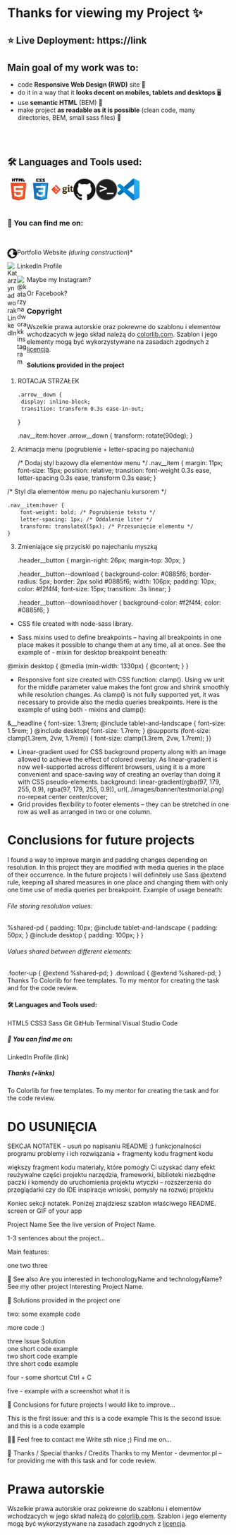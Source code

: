 # Thanks for viewing my Project ✨


## :star: Live Deployment: https://link

## Main goal of my work was to:
- code **Responsive Web Design (RWD)** site 📱
- do it in a way that it **looks decent on mobiles, tablets and desktops** 🖥️
- use **semantic HTML** (BEM) 📝
- make project **as readable as it is possible** (clean code, many directories, BEM, small sass files) 📖

<br />
<br />

## 🛠️ Languages and Tools used: 


<img align="left" alt="HTML5" width="50px" src="https://raw.githubusercontent.com/github/explore/80688e429a7d4ef2fca1e82350fe8e3517d3494d/topics/html/html.png" />

<img align="left" alt="CSS3" width="50px" src="https://raw.githubusercontent.com/github/explore/80688e429a7d4ef2fca1e82350fe8e3517d3494d/topics/css/css.png" />

<img align="left" alt="Git" width="50px" src="https://raw.githubusercontent.com/github/explore/80688e429a7d4ef2fca1e82350fe8e3517d3494d/topics/git/git.png" />

<img align="left" alt="GitHub" width="50px" src="https://raw.githubusercontent.com/github/explore/78df643247d429f6cc873026c0622819ad797942/topics/github/github.png" />

<img align="left" alt="Terminal" width="50px" src="https://raw.githubusercontent.com/github/explore/80688e429a7d4ef2fca1e82350fe8e3517d3494d/topics/terminal/terminal.png" />

<img align="left" alt="Visual Studio Code" width="50px" src="https://raw.githubusercontent.com/github/explore/80688e429a7d4ef2fca1e82350fe8e3517d3494d/topics/visual-studio-code/visual-studio-code.png" />

<br />
<br />
<br />
<br />

### :blue_heart:  You can find me on:
<br/>

 Portfolio Website *(during construction*)* [<img align="left" alt="Portfolio" width="22px" src="https://raw.githubusercontent.com/iconic/open-iconic/master/svg/globe.svg" />][website]

 LinkedIn Profile [<img align="left" alt="Katarzynadworak LinkedIn" width="22px" src="https://cdn.jsdelivr.net/npm/simple-icons@v3/icons/linkedin.svg" />][linkedin]
 
 Maybe my Instagram? [<img align="left" alt="@katarzynadworakk instagram" width="22px" src="https://cdn.jsdelivr.net/npm/simple-icons@v3/icons/instagram.svg" />][instagram]

 Or Facebook? [<img align="left" alt="" width="22px" src="https://www.flaticon.com/svg/static/icons/svg/61/61045.svg" />][facebook]

### Copyright

Wszelkie prawa autorskie oraz pokrewne do szablonu i elementów wchodzacych w jego skład należą do [colorlib.com](https://colorlib.com).
Szablon i jego elementy mogą być wykorzystywane na zasadach zgodnych z [licencją](https://colorlib.com/wp/licence/).



[website]: google.com
[linkedin]: https://www.linkedin.com/in/katarzynadworak/
[instagram]: https://www.instagram.com/katarzynadworakk
[facebook]: https://www.facebook.com/katarzynadworakk

#### Solutions provided in the project
1. ROTACJA STRZAŁEK
   
       .arrow__down {
        display: inline-block;
        transition: transform 0.3s ease-in-out;
    }
    
    .nav__item:hover .arrow__down {
        transform: rotate(90deg);
    }

3. Animacja menu (pogrubienie + letter-spacing po najechaniu)
   

    /* Dodaj styl bazowy dla elementów menu */
    .nav__item {
        margin: 11px;
        font-size: 15px;
        position: relative;
        transition: font-weight 0.3s ease, letter-spacing 0.3s ease, transform 0.3s ease;
    }

/* Styl dla elementów menu po najechaniu kursorem */

    .nav__item:hover {
        font-weight: bold; /* Pogrubienie tekstu */
        letter-spacing: 1px; /* Oddalenie liter */
        transform: translateX(5px); /* Przesunięcie elementu */
    }
    
3. Zmieniające się przyciski po najechaniu myszką
   
    .header__button {
        margin-right: 26px;
        margin-top: 30px;
    }
    
    .header__button--download {
        background-color: #0885f6;
        border-radius: 5px;
        border: 2px solid #0885f6;
        width: 106px;
        padding: 10px;
        color: #f2f4f4;
        font-size: 15px;
        transition: .3s linear;
    }

    .header__button--download:hover {
        background-color: #f2f4f4;
        color: #0885f6;
    }
- CSS file created with node-sass library.

- Sass mixins used to define breakpoints – having all breakpoints in one place makes it possible to change them at any time, all at once. See the example of - mixin for desktop breakpoint beneath:

@mixin desktop {
	@media (min-width: 1330px) {
		@content;
	}
}
- Responsive font size created with CSS function: clamp(). Using vw unit for the middle parameter value makes the font grow and shrink smoothly while resolution changes. As clamp() is not fully supported yet, it was necessary to provide also the media queries breakpoints. Here is the example of using both - mixins and clamp():
  
&__headline {
		font-size: 1.3rem;
	@include tablet-and-landscape {
		font-size: 1.5rem;
	}
	@include desktop{
		font-size: 1.7rem;
	}
	@supports (font-size: clamp(1.3rem, 2vw, 1.7rem)) {
		font-size: clamp(1.3rem, 2vw, 1.7rem);
	}}
- Linear-gradient used for CSS background property along with an image allowed to achieve the effect of colored overlay. As linear-gradient is now well-supported across different browsers, using it is a more convenient and space-saving way of creating an overlay than doing it with CSS pseudo-elements.
background: linear-gradient(rgba(97, 179, 255, 0.9), rgba(97, 179, 255, 0.9)),
		    url(../images/banner/testmonial.png) no-repeat center center/cover;
- Grid provides flexibility to footer elements – they can be stretched in one row as well as arranged in two or one column.

# Conclusions for future projects
I found a way to improve margin and padding changes depending on resolution. In this project they are modified with media queries in the place of their occurrence. In the future projects I will definitely use Sass @extend rule, keeping all shared measures in one place and changing them with only one time use of media queries per breakpoint. Example of usage beneath:

###### File storing resolution values:
%shared-pd {
  padding: 10px;
  @include tablet-and-landscape {
    padding: 50px;
  }
  @include desktop {
    padding: 100px;
  }
}

###### Values shared between different elements:
.footer-up {
	@extend %shared-pd;
}
.download {
	@extend %shared-pd;
}
Thanks
To Colorlib for free templates.
To my mentor for creating the task and for the code review.

#### 🛠️ Languages and Tools used:
HTML5
CSS3
Sass
Git
GitHub
Terminal
Visual Studio Code

##### 💙 You can find me on:
LinkedIn Profile (link)

##### Thanks (+links)
To Colorlib for free templates.
To my mentor for creating the task and for the code review.

# DO USUNIĘCIA
SEKCJA NOTATEK - usuń po napisaniu README :)
funkcjonalności programu
problemy i ich rozwiązania + fragmenty kodu
fragment kodu

większy fragment kodu
materiały, które pomogły Ci uzyskać dany efekt
reużywalne części projektu
narzędzia, frameworki, biblioteki
niezbędne paczki i komendy do uruchomienia projektu
wtyczki – rozszerzenia do przeglądarki czy do IDE
inspiracje
wnioski, pomysły na rozwój projektu
 

Koniec sekcji notatek. Poniżej znajdziesz szablon właściwego README.
screen or GIF of your app

Project Name
See the live version of Project Name.

1-3 sentences about the project...

Main features:

one
two
three
 

🔗 See also
Are you interested in techonologyName and technologyName? See my other project Interesting Project Name.

🤔 Solutions provided in the project
one
 

two:
some example code

more code :)
 

three
Issue	Solution	
one	short code example	
two	short code example	
thre	short code example	
 

four - some shortcut Ctrl + C
 

five - example with a screenshot
what it is

 

💭 Conclusions for future projects
I would like to improve...

This is the first issue:
and this is a code example
This is the second issue:
and this is a code example
 

🙋‍♂️ Feel free to contact me
Write sth nice ;) Find me on...

 

👏 Thanks / Special thanks / Credits
Thanks to my Mentor - devmentor.pl – for providing me with this task and for code review.

# Prawa autorskie

Wszelkie prawa autorskie oraz pokrewne do szablonu i elementów wchodzacych w jego skład należą do [colorlib.com](https://colorlib.com).
Szablon i jego elementy mogą być wykorzystywane na zasadach zgodnych z [licencją](https://colorlib.com/wp/licence/).

